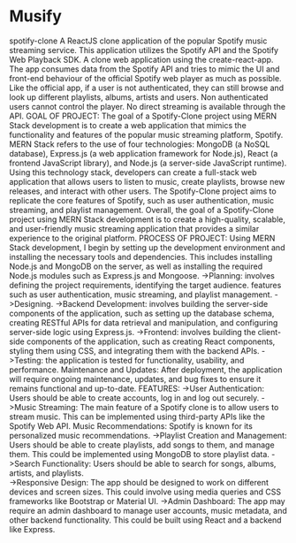 # Musify
spotify-clone
A ReactJS clone application of the popular Spotify music streaming service. This application utilizes the Spotify API and the Spotify Web Playback SDK.
 A clone web application using the create-react-app. The app consumes data from the Spotify API and tries to mimic the UI and front-end behaviour of the official Spotify web player as much as possible.
 Like the official app, if a user is not authenticated, they can still browse and look up different playlists, albums, artists and users. Non authenticated users cannot control the player.
 No direct streaming is available through the API.
GOAL OF PROJECT:
    The goal of a Spotify-Clone project using MERN Stack development is to create a web application that mimics the functionality and features of the popular music           streaming platform, Spotify.
    MERN Stack refers to the use of four technologies: MongoDB (a NoSQL database), Express.js (a web application framework for Node.js), React (a frontend JavaScript         library), and Node.js (a server-side JavaScript runtime). Using this technology stack, developers can create a full-stack web application that allows users to listen     to music, create playlists, browse new releases, and interact with other users.
    The Spotify-Clone project aims to replicate the core features of Spotify, such as user authentication, music streaming, and playlist management.
    Overall, the goal of a Spotify-Clone project using MERN Stack development is to create a high-quality, scalable, and user-friendly music streaming application that       provides a similar experience to the original platform.
PROCESS OF PROJECT:
    Using MERN Stack development, I begin by setting up the development environment and installing the necessary tools and dependencies. This includes installing Node.js     and MongoDB on the server, as well as installing the required Node.js modules such as Express.js and Mongoose. 
    ->Planning: involves defining the project requirements, identifying the target audience. features such as user authentication, music streaming, and playlist                         management. 
    ->Designing. 
    ->Backend Development: involves building the server-side components of the application, such as setting up the database schema, creating RESTful APIs for data             retrieval and manipulation, and configuring server-side logic using Express.js. 
    ->Frontend:  involves building the client-side components of the application, such as creating React components, styling them using CSS, and integrating them with                    the backend APIs. 
    ->Testing: the application is tested for functionality, usability, and performance.
               Maintenance and Updates: After deployment, the application will require ongoing maintenance, updates, and bug fixes to ensure it remains functional and                   up-to-date.
 FEATURES:
     ->User Authentication: Users should be able to create accounts, log in and log out securely. 
     ->Music Streaming: The main feature of a Spotify clone is to allow users to stream music. This can be implemented using third-party APIs like the Spotify Web API.        Music Recommendations: Spotify is known for its personalized music recommendations. 
     ->Playlist Creation and Management: Users should be able to create playlists, add songs to them, and manage them. This could be implemented using MongoDB to store            playlist data. 
     ->Search Functionality: Users should be able to search for songs, albums, artists, and playlists.  
     ->Responsive Design: The app should be designed to work on different devices and screen sizes. This could involve using media queries and CSS frameworks like              Bootstrap or Material UI. 
     ->Admin Dashboard: The app may require an admin dashboard to manage user accounts, music metadata, and other backend functionality. This could be built using                 React and a backend like Express.
           
